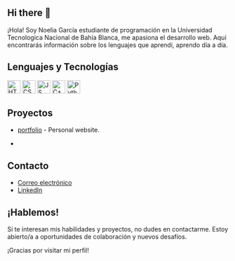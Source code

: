 ## Hi there 👋

¡Hola! Soy Noelia García estudiante de programación en la Universidad Tecnologica Nacional de Bahía Blanca, me apasiona el desarrollo web. Aquí encontrarás información sobre los lenguajes que aprendi, aprendo día a día.

## Lenguajes y Tecnologías

<img src="https://img.shields.io/badge/HTML-8A2BE2" alt="HTML"  height="30"> 
<img src="https://img.shields.io/badge/CSS-8A2BE2" alt="CSS"  height="30"> 
<img src="https://img.shields.io/badge/JavaScript-8A2BE2" alt="JS"  height="30"> 
<img src="https://img.shields.io/badge/C++-8A2BE2" alt="C++"  height="30"> 
<img src="https://img.shields.io/badge/Python-8A2BE2" alt="Python"  height="30">


## Proyectos

-  [portfolio](https://noeliapaolagarciao.github.io/Portfolio/) - Personal website.

-  
## Contacto

- [Correo electrónico](mailto:noeeegarcia@gmail.com) 
- [LinkedIn](https://www.linkedin.com/in/noelia-garc%C3%ADa/)


## ¡Hablemos!

Si te interesan mis habilidades y proyectos, no dudes en contactarme. Estoy abierto/a a oportunidades de colaboración y nuevos desafíos.

¡Gracias por visitar mi perfil!
